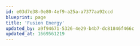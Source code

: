 ```yaml
---
id: e03d7e38-0e80-4ef9-a25a-a7377aa92ccd
blueprint: page
title: 'Fusion Energy'
updated_by: a9f94671-5326-4e29-b4b7-dc81846f466c
updated_at: 1669561219
---
```

